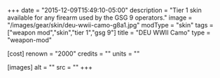 +++
date = "2015-12-09T15:49:10-05:00"
description = "Tier 1 skin available for any firearm used by the GSG 9 operators."
image = "/images/gear/skin/deu-wwii-camo-g8a1.jpg"
modType = "skin"
tags = ["weapon mod","skin","tier 1","gsg 9"]
title = "DEU WWII Camo"
type = "weapon-mod"

[cost]
  renown = "2000"
  credits = ""
  units = ""

[images]
  alt = ""
  src = ""
+++
